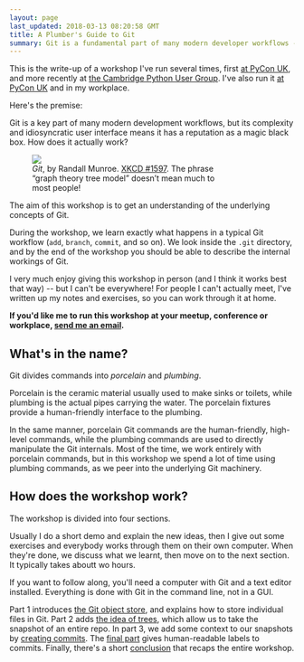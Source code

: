 ```yaml
---
layout: page
last_updated: 2018-03-13 08:20:58 GMT
title: A Plumber's Guide to Git
summary: Git is a fundamental part of many modern developer workflows -- but how does it really work under the hood?  In this workshop, we'll learn about the internals of Git.
---
```


This is the write-up of a workshop I've run several times, first [at PyCon UK][pyconuk], and more recently at [the Cambridge Python User Group][meetup].
I've also run it [at PyCon UK][pyconuk] and in my workplace.

[meetup]: https://www.meetup.com/CamPUG/events/246459416/
[pyconuk]: http://2017.pyconuk.org/sessions/workshops/a-plumber-s-guide-to-git/

Here's the premise:

Git is a key part of many modern development workflows, but its complexity and idiosyncratic user interface means it has a reputation as a magic black box.
How does it actually work?

<figure style="max-width: 331px;">
  <img src="/images/2018/xkcd_git.png">
  <figcaption>
    <em>Git</em>, by Randall Munroe.
    <a href="https://xkcd.com/1597/">XKCD #1597</a>.
    The phrase &ldquo;graph theory tree model&rdquo; doesn&rsquo;t mean much to most people!
  </figcaption>
</figure>

The aim of this workshop is to get an understanding of the underlying concepts of Git.

During the workshop, we learn exactly what happens in a typical Git workflow (`add`, `branch`, `commit`, and so on).
We look inside the `.git` directory, and by the end of the workshop you should be able to describe the internal workings of Git.

I very much enjoy giving this workshop in person (and I think it works best that way) -- but I can't be everywhere!
For people I can't actually meet, I've written up my notes and exercises, so you can work through it at home.

**If you'd like me to run this workshop at your meetup, conference or workplace, [send me an email](mailto:alex@alexwlchan.net).**

## What's in the name?

Git divides commands into *porcelain* and *plumbing*.

Porcelain is the ceramic material usually used to make sinks or toilets, while plumbing is the actual pipes carrying the water.
The porcelain fixtures provide a human-friendly interface to the plumbing.

In the same manner, porcelain Git commands are the human-friendly, high-level commands, while the plumbing commands are used to directly manipulate the Git internals.
Most of the time, we work entirely with porcelain commands, but in this workshop we spend a lot of time using plumbing commands, as we peer into the underlying Git machinery.

## How does the workshop work?

The workshop is divided into four sections.

Usually I do a short demo and explain the new ideas, then I give out some exercises and everybody works through them on their own computer.
When they're done, we discuss what we learnt, then move on to the next section.
It typically takes aboutt wo hours.

If you want to follow along, you'll need a computer with Git and a text editor installed.
Everything is done with Git in the command line, not in a GUI.

Part 1 introduces [the Git object store][part 1], and explains how to store individual files in Git.
Part 2 adds [the idea of trees][part 2], which allow us to take the snapshot of an entire repo.
In part 3, we add some context to our snapshots by [creating commits][part 3].
The [final part][part 4] gives human-readable labels to commits.
Finally, there's a short [conclusion][conclusion] that recaps the entire workshop.

[part 1]: /a-plumbers-guide-to-git/1-the-git-object-store/
[part 2]: /a-plumbers-guide-to-git/2-blobs-and-trees/
[part 3]: /a-plumbers-guide-to-git/3-context-from-commits/
[part 4]: /a-plumbers-guide-to-git/4-refs-and-branches/
[conclusion]: /a-plumbers-guide-to-git/conclusion/
